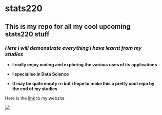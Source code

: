 # stats220
## This is my repo for all my cool upcoming stats220 stuff
### *Here i will demonstrate everything i have learnt from my studies*

<!--- unordered lists --->

* **I really enjoy coding and exploring the various uses of its applications**
- **I specialise in Data Science**
* **It may be quite empty rn but i hope to make this a pretty cool repo by the end of my studies**

Here is the [link](https://github.com/jton239/Stats220.git) to my website


![](https://media0.giphy.com/avatars/foxadhd/FIpJVXV5aO80.gif)
